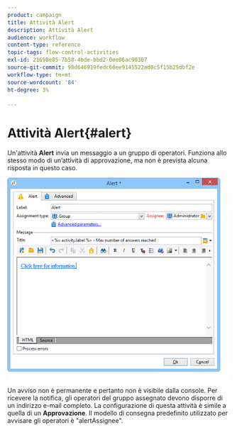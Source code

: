 ```yaml
---
product: campaign
title: Attività Alert
description: Attività Alert
audience: workflow
content-type: reference
topic-tags: flow-control-activities
exl-id: 21698e85-7b58-4bde-bbd2-0ee06ac90307
source-git-commit: 98d646919fedc66ee9145522ad0c5f15b25dbf2e
workflow-type: tm+mt
source-wordcount: '84'
ht-degree: 3%

---
```


# Attività Alert{#alert}

Un&#39;attività **Alert** invia un messaggio a un gruppo di operatori. Funziona allo stesso modo di un’attività di approvazione, ma non è prevista alcuna risposta in questo caso.

![](assets/edit_alerte.png)

Un avviso non è permanente e pertanto non è visibile dalla console. Per ricevere la notifica, gli operatori del gruppo assegnato devono disporre di un indirizzo e-mail completo. La configurazione di questa attività è simile a quella di un **Approvazione**. Il modello di consegna predefinito utilizzato per avvisare gli operatori è &quot;alertAssignee&quot;.
